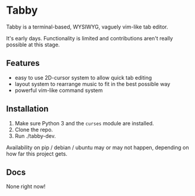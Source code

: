 # Tabby

Tabby is a terminal-based, WYSIWYG, vaguely vim-like tab editor.

It's early days. Functionality is limited and contributions aren't really possible at this stage.

## Features

- easy to use 2D-cursor system to allow quick tab editing
- layout system to rearrange music to fit in the best possible way
- powerful vim-like command system

## Installation

1. Make sure Python 3 and the `curses` module are installed.
2. Clone the repo.
3. Run ./tabby-dev.

Availability on pip / debian / ubuntu may or may not happen, depending on how far this project gets.

## Docs

None right now!
